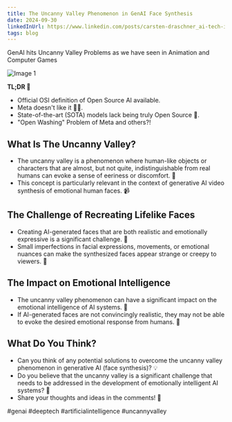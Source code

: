 ```yaml
---
title: The Uncanny Valley Phenomenon in GenAI Face Synthesis
date: 2024-09-30
linkedInUrl: https://www.linkedin.com/posts/carsten-draschner_ai-tech-innovation-activity-7255148987660267520-VImJ?utm_source=share&utm_medium=member_desktop
tags: blog
---
```


GenAI hits Uncanny Valley Problems as we have seen in Animation and Computer Games

![Image 1](/img/blog_images/uncannyvalley_genai_images.png)

**TL;DR 📝**
- Official OSI definition of Open Source AI available.
- Meta doesn't like it 🙅‍♂️.
- State-of-the-art (SOTA) models lack being truly Open Source 🤔.
- "Open Washing" Problem of Meta and others?!

<!-- excerpt -->

## What Is The Uncanny Valley?
- The uncanny valley is a phenomenon where human-like objects or characters that are almost, but not quite, indistinguishable from real humans can evoke a sense of eeriness or discomfort. 🤖
- This concept is particularly relevant in the context of generative AI video synthesis of emotional human faces. 📹

## The Challenge of Recreating Lifelike Faces
- Creating AI-generated faces that are both realistic and emotionally expressive is a significant challenge. 🤔
- Small imperfections in facial expressions, movements, or emotional nuances can make the synthesized faces appear strange or creepy to viewers. 👻

## The Impact on Emotional Intelligence
- The uncanny valley phenomenon can have a significant impact on the emotional intelligence of AI systems. 🤖
- If AI-generated faces are not convincingly realistic, they may not be able to evoke the desired emotional response from humans. 🤔

## What Do You Think?
- Can you think of any potential solutions to overcome the uncanny valley phenomenon in generative AI (face synthesis)? 💡
- Do you believe that the uncanny valley is a significant challenge that needs to be addressed in the development of emotionally intelligent AI systems? 🤔
- Share your thoughts and ideas in the comments! 💬

#genai #deeptech #artificialintelligence #uncannyvalley
